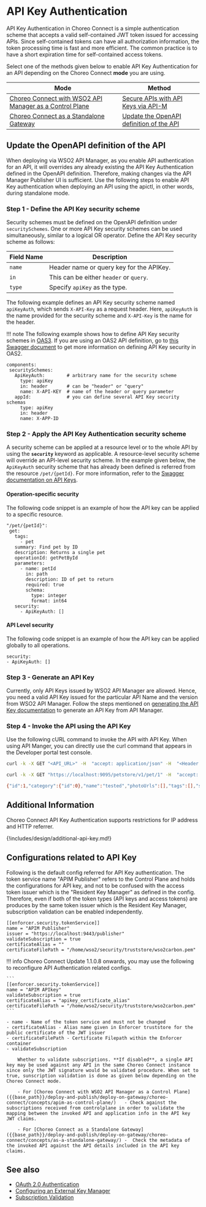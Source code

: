 # API Key Authentication

API Key Authentication in Choreo Connect is a simple authentication scheme that accepts a valid self-contained JWT token issued for accessing APIs. Since self-contained tokens can have all authorization information, the token processing time is fast and more efficient. The common practice is to have a short expiration time for self-contained access tokens.

Select one of the methods given below to enable API Key Authentication for an API depending on the Choreo Connect **mode** you are using.

|**Mode**         | **Method**    |
|--------------|-----------|
|[Choreo Connect with WSO2 API Manager as a Control Plane]({{base_path}}/deploy-and-publish/deploy-on-gateway/choreo-connect/concepts/apim-as-control-plane/)   | [Secure APIs with API Keys via API-M]({{base_path}}/design/api-security/api-authentication/secure-apis-using-api-keys)  |
|[Choreo Connect as a Standalone Gateway]({{base_path}}/deploy-and-publish/deploy-on-gateway/choreo-connect/concepts/as-a-standalone-gateway/)  |[Update the OpenAPI definition of the API](#update-the-openapi-definition-of-the-api) |     

## Update the OpenAPI definition of the API

When deploying via WSO2 API Manager, as you enable API authentication for an API, it will overrides any already existing the API Key Authentication defined in the OpenAPI definition. Therefore, making changes via the API Manager Publisher UI is sufficient. Use the following steps to enable API Key authentication when deploying an API using the apictl, in other words, during standalone mode.

### Step 1  - Define the API Key security scheme

Security schemes must be defined on the OpenAPI definition under `securitySchemes`. One or more API Key security schemes can be used simultaneously, similar to a logical OR operator. Define the API Key security scheme as follows:

| Field Name | Description   |
| -----------| --------------|
| `name`     | Header name or query key for the APIKey. |
| `in`       | This can be either `header` or `query`. |
| `type`     | Specify `apiKey` as the type. |

The following example defines an API Key security scheme named `apiKeyAuth`, which sends `X-API-Key` as a request header. Here, `apiKeyAuth` is the name provided for the security scheme and `X-API-Key` is the name for the header.

!!! note
    The following example shows how to define API Key security schemes in [OAS3](https://swagger.io/docs/specification/authentication/api-keys/). If you are using an OAS2 API definition, go to [this Swagger document](https://swagger.io/docs/specification/2-0/authentication/api-keys/) to get more information on defining API Key security in OAS2.


```
components:
 securitySchemes:
   ApiKeyAuth:        # arbitrary name for the security scheme
     type: apiKey
     in: header       # can be "header" or "query" 
     name: X-API-KEY  # name of the header or query parameter
   appId:             # you can define several API Key security schemas
     type: apiKey
     in: header
     name: X-APP-ID
```

### Step 2 - Apply the API Key Authentication security scheme

A security scheme can be applied at a resource level or to the whole API by using the **`security`** keyword as applicable. A resource-level security scheme will override an API-level security scheme. In the example given below, the `ApiKeyAuth` security scheme that has already been defined is referred from the resource `/pet/{petId}`. For more information, refer to the [Swagger documentation on API Keys](https://swagger.io/docs/specification/authentication/api-keys/).

#### Operation-specific security

The following code snippet is an example of how the API key can be applied to a specific resource.

```
"/pet/{petId}":
 get:
   tags:
     - pet
   summary: Find pet by ID
   description: Returns a single pet
   operationId: getPetById
   parameters:
     - name: petId
       in: path
       description: ID of pet to return
       required: true
       schema:
         type: integer
         format: int64
   security:
     - ApiKeyAuth: []
```

#### API Level security

The following code snippet is an example of how the API key can be applied globally to all operations.

```
security:
- ApiKeyAuth: [] 
```

### Step 3 - Generate an API Key

Currently, only API Keys issued by WSO2 API Manager are allowed. 
Hence, you need a valid API Key issued for the particular API Name and the version from WSO2 API Manager.
Follow the steps mentioned on [generating the API Key documentation]({{base_path}}/design/api-security/api-authentication/secure-apis-using-api-keys/#using-api-keys-to-secure-an-api) to generate an API Key from API Manager.

### Step 4 - Invoke the API using the API Key

Use the following cURL command to invoke the API with API Key. When using API Manger, you can directly use the curl command that appears in the Developer portal test console.

``` bash tab="Format"
curl -k -X GET "<API_URL>" -H  "accept: application/json" -H  "<Header name>: <API Key>"
```

``` bash tab="Example"
curl -k -X GET "https://localhost:9095/petstore/v1/pet/1" -H  "accept: application/json" -H  "X-API-KEY: eyJhbGciOiJSUzI1NiIsICJ0eXAiOiJqd3QiLCAia2lkIjoiYmFsbGVyaW5hIn0=.eyJzdWIiOiJhZG1pbiIsICJpc3MiOiJodHRwczovL2xvY2FsaG9zdDo5MDk1L2FwaWtleSIsICJpYXQiOjE1ODAxMDUzOTAsICJqdGkiOiI3OTFiNzAyMC1kN2U2LTRmYmEtYmMyMy1lMzk5YTVlNmYzYjciLCAiYXVkIjoiaHR0cDovL29yZy53c28yLmFwaW1ndC9nYXRld2F5IiwgImtleXR5cGUiOiJQUk9EVUNUSU9OIiwgImFsbG93ZWRBUElzIjpbXX0=.f-86LfD7lLq-0oM1V1u1dLW7fWcydH4MElWVxUfRTGGRiXHhh8VrS5q18LdCtH1E1jav5pPZpdDQgQUvhVYNXVqiipydfJFOMbDysA0Jdakmh_TVmeZRHhIYgzcVHQNnXMcYXg7Ns4QPBvJVONfbmDluuiU_uFnOPBiXj2N4HL2OTLgVXkEoVTEpL0mmaO2Ab4ZHqKW5xj32aeK8sEAtU5Nd3rQOGvfEwL7xvx4JAmza8ka0eYt7c4QCPVcDSVOkdas9njlsvEdtka5GRL9PAx3xg370phSD1cji6WSRlZhEGzuq6hjLbCqsf17KvZgK1zbrEbSypjgegEe-any3EQ=="
```

``` bash tab="Response"
{"id":1,"category":{"id":0},"name":"tested","photoUrls":[],"tags":[],"status":"tested"}
```
 
   
## Additional Information

Choreo Connect API Key Authentication supports restrictions for IP address and HTTP referrer. 

{!includes/design/additional-api-key.md!}

## Configurations related to API Key

Following is the default config referred for API Key authentication. The token service name "APIM Publisher" refers to the Control Plane and holds the configurations for API key, and not to be confused with the access token issuer which is the "Resident Key Manager" as defined in the config. Therefore, even if both of the token types (API keys and access tokens) are produces by the same token issuer which is the Resident Key Manager, subscription validation can be enabled independently.

```
[[enforcer.security.tokenService]]
name = "APIM Publisher"
issuer = "https://localhost:9443/publisher"
validateSubscription = true
certificateAlias = ""
certificateFilePath = "/home/wso2/security/truststore/wso2carbon.pem"
```

!!! info
    Choreo Connect Update 1.1.0.8 onwards, you may use the following to reconfigure API Authentication related configs.

    ```
    [[enforcer.security.tokenService]]
    name = "APIM APIkey"
    validateSubscription = true
    certificateAlias = "apikey_certificate_alias"
    certificateFilePath = "/home/wso2/security/truststore/wso2carbon.pem"
    ```

    - name - Name of the token service and must not be changed 
    - certificateAlias - Alias name given in Enforcer truststore for the public certificate of the JWT issuer 
    - certificateFilePath - Certificate Filepath within the Enforcer container 
    - validateSubscription 

        Whether to validate subscriptions. **If disabled**, a single API key may be used against any API in the same Choreo Connect instance since only the JWT signature would be validated procedure. When set to true, sunscription validation is done as given below depending on the Choreo Connect mode. 

        - For [Choreo Connect with WSO2 API Manager as a Control Plane]({{base_path}}/deploy-and-publish/deploy-on-gateway/choreo-connect/concepts/apim-as-control-plane/)   - Check against the subscriptions received from controlplane in order to validate the mapping between the invoked API and application info in the API key JWT claims.

        - For [Choreo Connect as a Standalone Gateway]({{base_path}}/deploy-and-publish/deploy-on-gateway/choreo-connect/concepts/as-a-standalone-gateway/) -  Check the metadata of the invoked API against the API details included in the API key claims. 

## See also

- [OAuth 2.0 Authentication]({{base_path}}/deploy-and-publish/deploy-on-gateway/choreo-connect/security/api-authentication/oauth2-access-tokens/)
- [Configuring an External Key Manager]({{base_path}}/deploy-and-publish/deploy-on-gateway/choreo-connect/security/api-authentication/configuring-an-external-key-manager/)
- [Subscription Validation]({{base_path}}/deploy-and-publish/deploy-on-gateway/choreo-connect/security/api-authorization/subscription-validation)